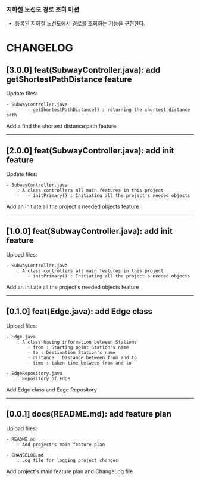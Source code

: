 ### 지하철 노선도 경로 조회 미션
- 등록된 지하철 노선도에서 경로를 조회하는 기능을 구현한다.

# CHANGELOG

## [3.0.0] feat(SubwayController.java): add getShortestPathDistance feature

Update files:

    - SubwayController.java
            - getShortestPathDistance() : returning the shortest distance path

Add a find the shortest distance path feature

---

## [2.0.0] feat(SubwayController.java): add init feature

Update files:

    - SubwayController.java
        : A class controllers all main features in this project
            - initPrimary() : Initiating all the project's needed objects

Add an initiate all the project's needed objects feature

---

## [1.0.0] feat(SubwayController.java): add init feature

Upload files:

    - SubwayController.java
        : A class controllers all main features in this project
            - initPrimary() : Initiating all the project's needed objects

Add an initiate all the project's needed objects feature

---

## [0.1.0] feat(Edge.java): add Edge class

Upload files:

    - Edge.java
        : A class having information between Stations
            - from : Starting point Station's name
            - to : Destination Station's name
            - distance : Distance between from and to
            - time : taken time between from and to

    - EdgeRepository.java
        : Repository of Edge

Add Edge class and Edge Repository

---

## [0.0.1] docs(README.md): add feature plan

Upload files:

    - README.md
        : Add project's main feature plan

    - CHANGELOG.md
        : Log file for logging project changes

Add project's main feature plan and ChangeLog file